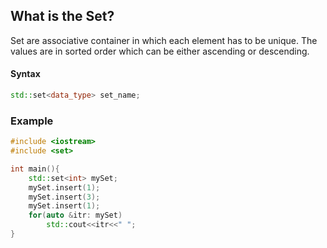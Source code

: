 ## What is the Set?
Set are associative container in which each element has to be unique.
The values are in sorted order which can be either ascending or descending.

#### Syntax
```cpp
std::set<data_type> set_name;
```

### Example
```cpp
#include <iostream>
#include <set>

int main(){
    std::set<int> mySet;
    mySet.insert(1);
    mySet.insert(3);
    mySet.insert(1);
    for(auto &itr: mySet)
        std::cout<<itr<<" ";
}
```
